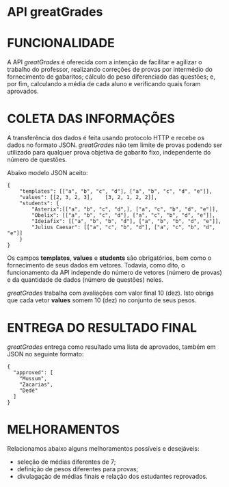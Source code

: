 # API greatGrades

# FUNCIONALIDADE

A API _greatGrades_ é oferecida com a intenção de facilitar e agilizar o trabalho do professor, 
realizando correções de provas por intermédio do fornecimento de gabaritos; cálculo do peso 
diferenciado das questões; e, por fim, calculando a média de cada aluno e verificando quais 
foram aprovados.

# COLETA DAS INFORMAÇÕES

A transferência dos dados é feita usando protocolo HTTP e recebe os dados no formato JSON. 
_greatGrades_ não tem limite de provas podendo ser utilizado para 
  qualquer prova objetiva de gabarito fixo, independente do número de questões.

Abaixo modelo JSON aceito:

```
{	
	"templates": [["a", "b", "c", "d"], ["a", "b", "c", "d", "e"]],
	"values": [[2, 3, 2, 3],	[3, 2, 1, 2, 2]],
	"students": {
		"Asterix":[["a", "b", "c", "d",], ["a", "c", "b", "d", "e"]],
		"Obelix": [["a", "b", "c", "d"], ["a", "c", "b", "d", "e"]],
		"Ideiafix": [["a", "b", "b", "d"], ["a", "b", "b", "d", "e"]],
		"Julius Caesar": [["a", "c", "b", "d"], ["a", "c", "b", "d", "e"]]		
	}
}
```
Os campos __templates__, __values__ e __students__ são obrigatórios, bem como o fornecimento de seus dados em vetores. Todavia, como dito, o funcionamento da API independe do número de vetores (número de provas) e da quantidade de dados (número de questões) neles.  

_greatGrades_ trabalha com avaliações com valor final 10 (dez). Isto obriga que cada vetor __values__ somem 10 (dez) no conjunto de seus pesos.

# ENTREGA DO RESULTADO FINAL

_greatGrades_ entrega como resultado uma lista de aprovados, também em JSON no seguinte formato:
```
{
  "approved": [
    "Mussum",
    "Zacarias",
    "Dedé"
  ]
}
```

# MELHORAMENTOS

Relacionamos abaixo alguns melhoramentos possíveis e desejáveis:
- seleção de médias diferentes de 7;
- definição de pesos diferentes para provas;
- divulagação de médias finais e relação dos estudantes reprovados.



